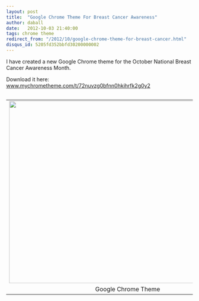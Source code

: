 ```yaml
---
layout: post
title:  "Google Chrome Theme For Breast Cancer Awareness"
author: daball
date:   2012-10-03 21:40:00
tags: chrome theme
redirect_from: "/2012/10/google-chrome-theme-for-breast-cancer.html"
disqus_id: 5205fd352bbfd30200000002
---
```

I have created a new Google Chrome theme for the October National Breast Cancer Awareness Month.

<div id="extended"></div>

Download it here: <a href="https://www.mychrometheme.com/t/72nuvzg0bfnn0hkihrfk2g0y2" target="_blank">www.mychrometheme.com/t/72nuvzg0bfnn0hkihrfk2g0y2</a>

<table class="tr-caption-container" style="float: left; margin-right: 1em; text-align: left;" cellpadding="0" cellspacing="0"><tbody>
<tr><td style="text-align: center;"><a href="https://www.mychrometheme.com/t/72nuvzg0bfnn0hkihrfk2g0y2" target="_blank" imageanchor="1" style="clear: left; margin-bottom: 1em; margin-left: auto; margin-right: auto;"><img src="http://4.bp.blogspot.com/-yUHRm2tDyeU/UGzoyruXztI/AAAAAAAAAW0/SuOx9gfMlfs/s640/breast-cancer-awareness-chrome-theme.jpg" height="492" width="640" border="0"></a></td></tr>
<tr><td class="tr-caption" style="text-align: center;">Google Chrome Theme</td></tr>
</tbody></table>
